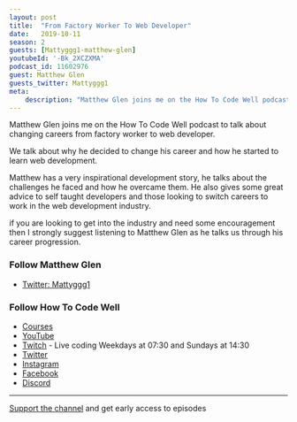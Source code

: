 ```yaml
---
layout: post
title:  "From Factory Worker To Web Developer"
date:   2019-10-11
season: 2
guests: [Mattyggg1-matthew-glen]
youtubeId: '-Bk_2XCZXMA'
podcast_id: 11602976
guest: Matthew Glen
guests_twitter: Mattyggg1
meta:
    description: "Matthew Glen joins me on the How To Code Well podcast to talk about changing careers from factory worker to web developer."
---
```

Matthew Glen joins me on the How To Code Well podcast to talk about changing careers from factory worker to web developer.

We talk about why he decided to change his career and how he started to learn web development.

Matthew has a very inspirational development story, he talks about the challenges he faced and how he overcame them. He also gives some great advice to self taught developers and those looking to switch careers to work in the web development industry.

if you are looking to get into the industry and need some encouragement then I strongly suggest listening to Matthew Glen as he talks us through his career progression.

### Follow Matthew Glen
- [Twitter: Mattyggg1](https://twitter.com/Mattyggg1)


### Follow How To Code Well
- [Courses](http://howtocodewell.net)
- [YouTube](http://youtube.com/howtocodewell)
- [Twitch](http://twitch.tv/howtocodewell) - Live coding Weekdays at 07:30 and Sundays at 14:30
- [Twitter](https://twitter.com/howtocodewell)
- [Instagram](http://instagram.com/howtocodewell/)
- [Facebook](http://facebook.com/howtocodewell/)
- [Discord](http://howtocodewell.net/discord)

-------------------------------

[Support the channel](https://www.patreon.com/howToCodeWell) and get early access to episodes
